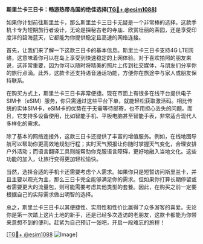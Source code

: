 **斯里兰卡三日卡：畅游热带岛国的绝佳选择[[TG💪+ @esim1088](https://t.me/s/esim1088)]**

如果你计划前往斯里兰卡，那么斯里兰卡三日卡无疑是一个非常棒的选择。这款手机卡专为短期旅行者设计，无论是探秘古老的寺庙、欣赏壮丽的茶园，还是享受印度洋的碧海蓝天，它都能为你提供稳定且高速的网络连接。

首先，让我们来了解一下这款三日卡的基本信息。斯里兰卡三日卡支持4G LTE网络，这意味着你可以在岛上享受到快速稳定的上网体验。对于喜欢拍照的朋友来说，这非常重要，因为你可以随时将精美的照片上传到社交媒体，与朋友们分享你的旅行点滴。此外，这款卡还支持语音通话功能，方便你在旅途中与家人或朋友保持联系。

在购买方式上，斯里兰卡三日卡非常便捷。现在市面上有很多在线平台提供电子SIM卡（eSIM）服务，你只需通过这些平台下单，就能轻松获取激活码。相比传统的实体SIM卡，eSIM卡的优势在于无需等待邮寄，也不用担心丢失的问题。而且，它支持多设备使用，比如智能手机、平板电脑甚至智能手表，非常适合现代人多样化的需求。

除了基本的网络连接外，这款三日卡还提供了丰富的增值服务。例如，在线地图导航可以帮助你更高效地规划行程；实时天气预报让你随时掌握天气变化，合理安排户外活动；而语言翻译工具则能帮助你克服语言障碍，更好地融入当地文化。这些功能的加入，让旅行变得更加轻松愉快。

当然，选择合适的手机卡还需要考虑个人需求。如果你只是短暂访问斯里兰卡，并且主要以观光为主，那么三日卡完全能够满足你的需求。但如果你打算长期停留或者需要更大的流量包，则可能需要考虑其他类型的套餐。因此，在购买之前一定要根据自己的实际需求做出明智的选择。

总之，斯里兰卡三日卡以其便捷性、实用性和性价比赢得了众多游客的喜爱。无论你是第一次踏上这片土地的新手，还是已经多次造访的老朋友，这款卡都能为你带来意想不到的便利。赶紧为自己预订一张吧，开启一段难忘的旅程！

[[TG💪+ @esim1088](https://t.me/s/esim1088) ![Image](https://i.postimg.cc/4NQfJmqS/Snipaste-2025-05-13-00-14-12.png)]